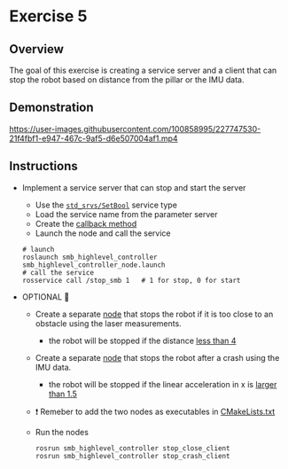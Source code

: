 # Exercise 5

## Overview

The goal of this exercise is creating a service server and a client that can stop the robot based on distance from the pillar or the IMU data.

## Demonstration




https://user-images.githubusercontent.com/100858995/227747530-21f4fbf1-e947-467c-9af5-d6e507004af1.mp4




## Instructions

- Implement a service server that can stop and start the server
  - Use the [`std_srvs/SetBool`](http://docs.ros.org/en/noetic/api/std_srvs/html/srv/SetBool.html) service type
  - Load the service name from the parameter server
  - Create the [callback method](https://github.com/Perian-Yan/Introduction-to-ROS/blob/40d734d955247446eb8a5961203f41ca82c5e914/Exercise%205/src/smb_highlevel_controller/src/SmbHighlevelController.cpp#L53-L64)
  - Launch the node and call the service
  
  ```shell
  # launch
  roslaunch smb_highlevel_controller smb_highlevel_controller_node.launch
  # call the service
  rosservice call /stop_smb 1   # 1 for stop, 0 for start
  ```
  
- OPTIONAL 👏 
  - Create a separate [node](https://github.com/Perian-Yan/Introduction-to-ROS/blob/40d734d955247446eb8a5961203f41ca82c5e914/Exercise%205/src/smb_highlevel_controller/src/StopClose.cpp) that stops the robot if it is too close to an obstacle using the laser measurements.
    - the robot will be stopped if the distance [less than 4](https://github.com/Perian-Yan/Introduction-to-ROS/blob/40d734d955247446eb8a5961203f41ca82c5e914/Exercise%205/src/smb_highlevel_controller/src/StopClose.cpp#L36-L42)
     
  - Create a separate [node](https://github.com/Perian-Yan/Introduction-to-ROS/blob/40d734d955247446eb8a5961203f41ca82c5e914/Exercise%205/src/smb_highlevel_controller/src/StopCrash.cpp) that stops the robot after a crash using the IMU data.
    - the robot will be stopped if the linear acceleration in x is [larger than 1.5](https://github.com/Perian-Yan/Introduction-to-ROS/blob/40d734d955247446eb8a5961203f41ca82c5e914/Exercise%205/src/smb_highlevel_controller/src/StopCrash.cpp#L14-L20) 
    
  - ❗ Remeber to add the two nodes as executables in [CMakeLists.txt](https://github.com/Perian-Yan/Introduction-to-ROS/blob/40d734d955247446eb8a5961203f41ca82c5e914/Exercise%205/src/smb_highlevel_controller/CMakeLists.txt#L50-L66)  
  - Run the nodes
    ```shell
    rosrun smb_highlevel_controller stop_close_client
    rosrun smb_highlevel_controller stop_crash_client
    ```
